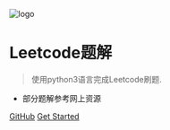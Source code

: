 ![logo](https://docsify.js.org/_media/icon.svg)

# Leetcode题解

> 使用python3语言完成Leetcode刷题.

* 部分题解参考网上资源


[GitHub](https://github.com/Huang131/Leetcode-Notes.git)
[Get Started](#quick-start)